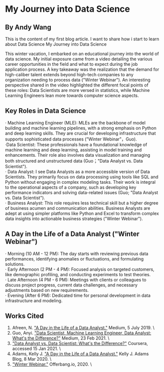 # My Journey into Data Science
## By Andy Wang

This is the content of my first blog article. I want to share how i start to learn about Data Science My Journey into Data Science

This winter vacation, I embarked on an educational journey into the world of data science. My initial exposure came from a video detailing the various career opportunities in the field and what to expect during the job application process. A key takeaway was the realization that the demand for high-caliber talent extends beyond high-tech companies to any organization needing to process data ("Winter Webinar"). An interesting perspective shared in the video highlighted the different focal points of these roles: Data Scientists are more versed in statistics, while Machine Learning Engineers lean more towards computer science aspects.

## Key Roles in Data Science 

· Machine Learning Engineer (MLE): MLEs are the backbone of model building and machine learning pipelines, with a strong emphasis on Python and deep learning skills. They are crucial for developing infrastructure that supports sophisticated data processes ("Winter Webinar"，Guo).\
·Data Scientist: These professionals have a foundational knowledge of machine learning and deep learning, assisting in model training and enhancements. Their role also involves data visualization and managing both structured and unstructured data (Guo；"Data Analyst vs. Data Scientist").\
· Data Analyst: I see Data Analysts as a more accessible version of Data Scientists. They primarily focus on data processing using tools like SQL and Python without engaging in complex modeling tasks. Their work is integral to the operational aspects of a company, such as developing key performance indicators and solving data-related issues (Guo; "Data Analyst vs. Data Scientist").\
· Business Analyst: This role requires less technical skill but a higher degree of business acumen and communication abilities. Business Analysts are adept at using simpler platforms like Python and Excel to transform complex data insights into actionable business strategies ("Winter Webinar").

## A Day in the Life of a Data Analyst ("Winter Webinar")

· Morning (10 AM - 12 PM): The day starts with reviewing previous data performances, identifying anomalies or fluctuations, and formulating solutions.\
· Early Afternoon (2 PM - 4 PM): Focused analysis on targeted customers, like demographic profiling, and conducting experiments to test theories.\
· Late Afternoon (4 PM - 6 PM): Meetings with clients or colleagues to discuss project progress, current data challenges, and necessary adjustments based on new requirements. \
· Evening (After 6 PM): Dedicated time for personal development in data infrastructure and modeling.

## Works Cited

1. Afreen, N. ["A Day in the Life of a Data Analyst."](https://medium.com/@afreenn04/a-day-in-the-life-of-a-data-analyst-938522c93084) Medium, 5 July 2019.  \
2. Guo, Anyi. ["Data Scientist, Machine Learning Engineer, Data Analyst: What's the Difference?"](https://anyi-guo.medium.com/data-scientist-machine-learning-engineer-data-analyst-whats-the-difference-9546d1788275) Medium, 23 Feb 2021.  \
3. ["Data Analyst vs. Data Scientist: What's the Difference?"](https://www.coursera.org/articles/data-analyst-vs-data-scientist-whats-the-difference) Coursera, accessed 15 Jan 2021.  \
4. Adams, Kelly J. ["A Day in the Life of a Data Analyst."](https://www.kellyjadams.com/post/a-day-in-the-life-of-a-data-analyst) Kelly J. Adams Blog, 8 Mar 2020.  \
5. ["Winter Webinar."](https://offerbang.io/webinar/368/play) Offerbang.io, 2020.  \



